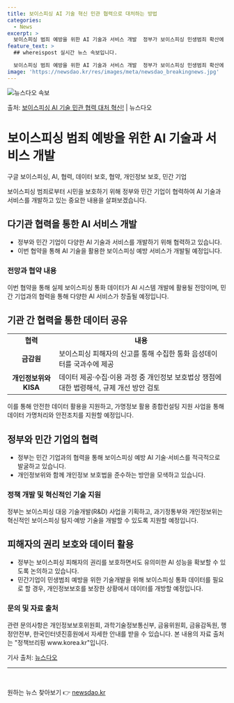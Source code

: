 ```yaml
---
title: 보이스피싱 AI 기술 혁신 민관 협력으로 대처하는 방법
categories:
  - News
excerpt: >
  보이스피싱 범죄 예방을 위한 AI 기술과 서비스 개발  정부가 보이스피싱 민생범죄 확산에 대응하기 위해 다양…
feature_text: >
  ## whereispost 실시간 뉴스 속보입니다.

  보이스피싱 범죄 예방을 위한 AI 기술과 서비스 개발  정부가 보이스피싱 민생범죄 확산에 대응하기 위해 다양…
image: 'https://newsdao.kr/res/images/meta/newsdao_breakingnews.jpg'
---
```


![뉴스다오 속보](https://newsdao.kr/res/images/meta/newsdao_breakingnews.jpg)

<p>출처: <a href="https://newsdao.kr/4035" rel="dofollow">보이스피싱 AI 기술 민관 협력 대처 혁신!</a> | 뉴스다오</p>

<h1>보이스피싱 범죄 예방을 위한 AI 기술과 서비스 개발</h1>

구글 보이스피싱, AI, 협력, 데이터 보호, 협약, 개인정보 보호, 민간 기업

<p data-ke-size="size16">보이스피싱 범죄로부터 시민을 보호하기 위해 정부와 민간 기업이 협력하여 AI 기술과 서비스를 개발하고 있는 중요한 내용을 살펴보겠습니다.</p>

<h2 data-ke-size="size26">다기관 협력을 통한 AI 서비스 개발</h2>

<ul>
  <li>정부와 민간 기업이 다양한 AI 기술과 서비스를 개발하기 위해 협력하고 있습니다.</li>
  <li>이번 협약을 통해 AI 기술을 활용한 보이스피싱 예방 서비스가 개발될 예정입니다.</li>
</ul>

<h3>전망과 협약 내용</h3>

<p data-ke-size="size16">이번 협약을 통해 실제 보이스피싱 통화 데이터가 AI 시스템 개발에 활용될 전망이며, 민간 기업과의 협력을 통해 다양한 AI 서비스가 창출될 예정입니다.</p>

<h2 data-ke-size="size26">기관 간 협력을 통한 데이터 공유</h2>

<table>
  <tr>
    <td style="text-align: center; height: 17px;"><b>협력</b></td>
    <td style="text-align: center; height: 17px;"><b>내용</b></td>
  </tr>
  <tr>
    <td style="text-align: center; height: 17px;"><b>금감원</b></td>
    <td>보이스피싱 피해자의 신고를 통해 수집한 통화 음성데이터를 국과수에 제공</td>
  </tr>
  <tr>
    <td style="text-align: center; height: 17px;"><b>개인정보위와 KISA</b></td>
    <td>데이터 제공·수집·이용 과정 중 개인정보 보호법상 쟁점에 대한 법령해석, 규제 개선 방안 검토</td>
  </tr>
</table>

<p data-ke-size="size16">이를 통해 안전한 데이터 활용을 지원하고, 가명정보 활용 종합컨설팅 지원 사업을 통해 데이터 가명처리와 안전조치를 지원할 예정입니다.</p>

<h2 data-ke-size="size26">정부와 민간 기업의 협력</h2>

<ul>
  <li>정부는 민간 기업과의 협력을 통해 보이스피싱 예방 AI 기술·서비스를 적극적으로 발굴하고 있습니다.</li>
  <li>개인정보위와 함께 개인정보 보호법을 준수하는 방안을 모색하고 있습니다.</li>
</ul>

<h3>정책 개발 및 혁신적인 기술 지원</h3>

<p data-ke-size="size16">정부는 보이스피싱 대응 기술개발(R&D) 사업을 기획하고, 과기정통부와 개인정보위는 혁신적인 보이스피싱 탐지·예방 기술을 개발할 수 있도록 지원할 예정입니다.</p>

<h2 data-ke-size="size26">피해자의 권리 보호와 데이터 활용</h2>

<ul>
  <li>정부는 보이스피싱 피해자의 권리를 보호하면서도 유의미한 AI 성능을 확보할 수 있도록 논의하고 있습니다.</li>
  <li>민간기업이 민생범죄 예방을 위한 기술개발을 위해 보이스피싱 통화 데이터를 필요로 할 경우, 개인정보보호를 보장한 상황에서 데이터를 개방할 예정입니다.</li>
</ul>

<h3>문의 및 자료 출처</h3>

<p data-ke-size="size16">관련 문의사항은 개인정보보호위원회, 과학기술정보통신부, 금융위원회, 금융감독원, 행정안전부, 한국인터넷진흥원에서 자세한 안내를 받을 수 있습니다. 본 내용의 자료 출처는 "정책브리핑 www.korea.kr"입니다.</p>

<p data-ke-size="size16">기사 출처: <a href="https://newsdao.kr/4035">뉴스다오</a></p>

<hr>

<p data-ke-size="size16">&nbsp;</p> 

원하는 뉴스 찾아보기 👉 <a href="https://newsdao.kr" rel="dofollow">newsdao.kr</a>


